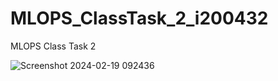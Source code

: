 # MLOPS_ClassTask_2_i200432
MLOPS Class Task 2

![Screenshot 2024-02-19 092436](https://github.com/Lazer430/MLOPS_ClassTask_2_i200432/assets/90345992/33f84556-4543-485e-b146-fdbba6567f47)
